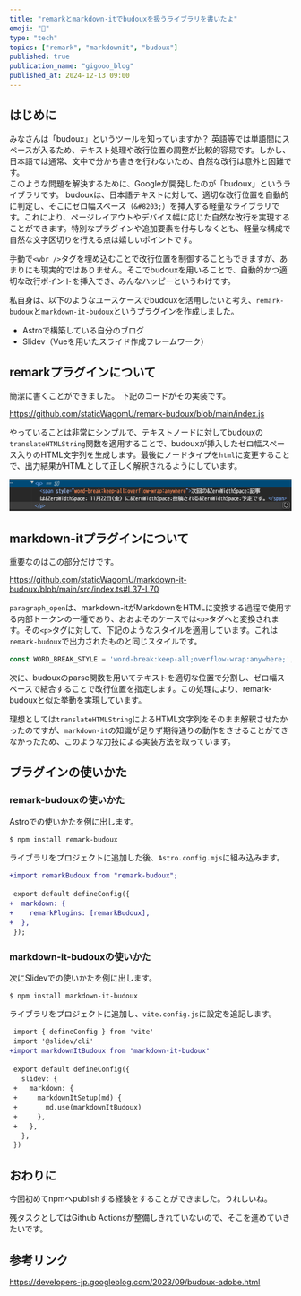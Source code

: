 ```yaml
---
title: "remarkとmarkdown-itでbudouxを扱うライブラリを書いたよ"
emoji: "🦒"
type: "tech"
topics: ["remark", "markdownit", "budoux"]
published: true
publication_name: "gigooo_blog"
published_at: 2024-12-13 09:00
---
```


## はじめに

みなさんは「budoux」というツールを知っていますか？
英語等では単語間にスペースが入るため、テキスト処理や改行位置の調整が比較的容易です。しかし、日本語では通常、文中で分かち書きを行わないため、自然な改行は意外と困難です。  
このような問題を解決するために、Googleが開発したのが「budoux」というライブラリです。
budouxは、日本語テキストに対して、適切な改行位置を自動的に判定し、そこにゼロ幅スペース（`&#8203;`）を挿入する軽量なライブラリです。これにより、ページレイアウトやデバイス幅に応じた自然な改行を実現することができます。特別なプラグインや追加要素を付与しなくとも、軽量な構成で自然な文字区切りを行える点は嬉しいポイントです。

手動で`<wbr />`タグを埋め込むことで改行位置を制御することもできますが、あまりにも現実的ではありません。そこでbudouxを用いることで、自動的かつ適切な改行ポイントを挿入でき、みんなハッピーというわけです。

私自身は、以下のようなユースケースでbudouxを活用したいと考え、`remark-budoux`と`markdown-it-budoux`というプラグインを作成しました。

- Astroで構築している自分のブログ
- Slidev（Vueを用いたスライド作成フレームワーク）

## remarkプラグインについて

簡潔に書くことができました。
下記のコードがその実装です。

https://github.com/staticWagomU/remark-budoux/blob/main/index.js

やっていることは非常にシンプルで、テキストノードに対してbudouxの`translateHTMLString`関数を適用することで、budouxが挿入したゼロ幅スペース入りのHTML文字列を生成します。最後にノードタイプを`html`に変更することで、出力結果がHTMLとして正しく解釈されるようにしています。

![](/images/20241000gigooo_budoux/img1.png)


## markdown-itプラグインについて

重要なのはこの部分だけです。

https://github.com/staticWagomU/markdown-it-budoux/blob/main/src/index.ts#L37-L70


`paragraph_open`は、markdown-itがMarkdownをHTMLに変換する過程で使用する内部トークンの一種であり、おおよそのケースでは`<p>`タグへと変換されます。その`<p>`タグに対して、下記のようなスタイルを適用しています。これは`remark-budoux`で出力されたものと同じスタイルです。

```ts
const WORD_BREAK_STYLE = 'word-break:keep-all;overflow-wrap:anywhere;';
```

次に、budouxのparse関数を用いてテキストを適切な位置で分割し、ゼロ幅スペースで結合することで改行位置を指定します。この処理により、remark-budouxと似た挙動を実現しています。

理想としては`translateHTMLString`によるHTML文字列をそのまま解釈させたかったのですが、`markdown-it`の知識が足りず期待通りの動作をさせることができなかったため、このような力技による実装方法を取っています。



## プラグインの使いかた


### remark-budouxの使いかた

Astroでの使いかたを例に出します。

```shell
$ npm install remark-budoux
```

ライブラリをプロジェクトに追加した後、`Astro.config.mjs`に組み込みます。

```diff js:Astro.config.mjs
+import remarkBudoux from "remark-budoux";

 export default defineConfig({
+  markdown: {
+    remarkPlugins: [remarkBudoux],
+  },
 });
```


### markdown-it-budouxの使いかた

次にSlidevでの使いかたを例に出します。

```shell
$ npm install markdown-it-budoux
```

ライブラリをプロジェクトに追加し、`vite.config.js`に設定を追記します。

```diff js:vite.config.js
 import { defineConfig } from 'vite'
 import '@slidev/cli'
+import markdownItBudoux from 'markdown-it-budoux'

 export default defineConfig({
   slidev: {
 +   markdown: {
 +     markdownItSetup(md) {
 +       md.use(markdownItBudoux)
 +     },
 +   },
   },
 })
```



## おわりに

今回初めてnpmへpublishする経験をすることができました。うれしいね。

残タスクとしてはGithub Actionsが整備しきれていないので、そこを進めていきたいです。

## 参考リンク

https://developers-jp.googleblog.com/2023/09/budoux-adobe.html

